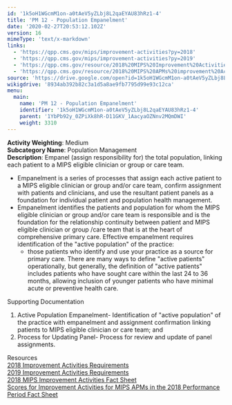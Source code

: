 ```yaml
---
id: '1k5oH1WGcmM1on-a0tAeV5yZLbj8L2qaEYAU83hRz1-4'
title: 'PM 12 - Population Empanelment'
date: '2020-02-27T20:53:12.102Z'
version: 16
mimeType: 'text/x-markdown'
links:
  - 'https://qpp.cms.gov/mips/improvement-activities?py=2018'
  - 'https://qpp.cms.gov/mips/improvement-activities?py=2019'
  - 'https://qpp.cms.gov/resource/2018%20MIPS%20Improvement%20Activities%20Fact%20Sheet'
  - 'https://qpp.cms.gov/resource/2018%20MIPS%20APMs%20improvement%20Activities%20scores%20fact%20sheet'
source: 'https://drive.google.com/open?id=1k5oH1WGcmM1on-a0tAeV5yZLbj8L2qaEYAU83hRz1-4'
wikigdrive: '8934ab392b82c3a1d5a8ae9fb7795d99e93c12ca'
menu:
  main:
    name: 'PM 12 - Population Empanelment'
    identifier: '1k5oH1WGcmM1on-a0tAeV5yZLbj8L2qaEYAU83hRz1-4'
    parent: '1YbPb92y_0ZPiXk8hR-D11GKV_1AacyaOZNnv2MQmDWI'
    weight: 3310
---
```





**Activity Weighting**: Medium  
**Subcategory Name**: Population Management  
**Description**: Empanel (assign responsibility for) the total population, linking each patient to a MIPS eligible clinician or group or care team.
* Empanelment is a series of processes that assign each active patient to a MIPS eligible clinician or group and/or care team, confirm assignment with patients and clinicians, and use the resultant patient panels as a foundation for individual patient and population health management. 
* Empanelment identifies the patients and population for whom the MIPS eligible clinician or group and/or care team is responsible and is the foundation for the relationship continuity between patient and MIPS eligible clinician or group /care team that is at the heart of comprehensive primary care. Effective empanelment requires identification of the "active population" of the practice:
   * those patients who identify and use your practice as a source for primary care. There are many ways to define "active patients" operationally, but generally, the definition of "active patients" includes patients who have sought care within the last 24 to 36 months, allowing inclusion of younger patients who have minimal acute or preventive health care.




Supporting Documentation
1. Active Population Empanelment- Identification of "active population" of the practice with empanelment and assignment confirmation linking patients to MIPS eligible clinician or care team; and
2. Process for Updating Panel- Process for review and update of panel assignments.




Resources  
[2018 Improvement Activities Requirements](https://qpp.cms.gov/mips/improvement-activities?py=2018)  
[2019 Improvement Activities Requirements](https://qpp.cms.gov/mips/improvement-activities?py=2019)  
[2018 MIPS Improvement Activities Fact Sheet](https://qpp.cms.gov/resource/2018%20MIPS%20Improvement%20Activities%20Fact%20Sheet)  
[Scores for Improvement Activities for MIPS APMs in the 2018 Performance Period Fact Sheet](https://qpp.cms.gov/resource/2018%20MIPS%20APMs%20improvement%20Activities%20scores%20fact%20sheet)
